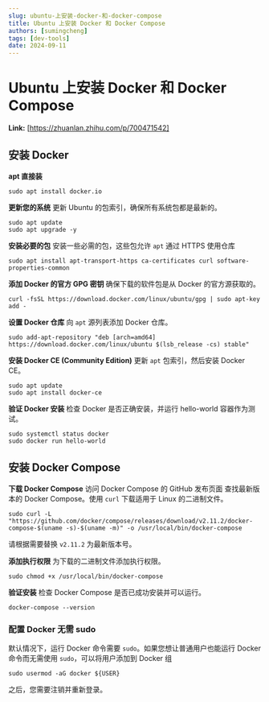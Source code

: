 ```yaml
---
slug: ubuntu-上安装-docker-和-docker-compose
title: Ubuntu 上安装 Docker 和 Docker Compose
authors: [sumingcheng]
tags: [dev-tools]
date: 2024-09-11
---
```


# Ubuntu 上安装 Docker 和 Docker Compose



 **Link:** [https://zhuanlan.zhihu.com/p/700471542]

## 安装 Docker  

**apt 直接装**

```
sudo apt install docker.io
```

**更新您的系统** 更新 Ubuntu 的包索引，确保所有系统包都是最新的。

```
sudo apt update
sudo apt upgrade -y
```

**安装必要的包** 安装一些必需的包，这些包允许 `apt` 通过 HTTPS 使用仓库

```
sudo apt install apt-transport-https ca-certificates curl software-properties-common
```

**添加 Docker 的官方 GPG 密钥** 确保下载的软件包是从 Docker 的官方源获取的。

```
curl -fsSL https://download.docker.com/linux/ubuntu/gpg | sudo apt-key add -
```

**设置 Docker 仓库** 向 `apt` 源列表添加 Docker 仓库。

```
sudo add-apt-repository "deb [arch=amd64] https://download.docker.com/linux/ubuntu $(lsb_release -cs) stable"
```

**安装 Docker CE (Community Edition)** 更新 `apt` 包索引，然后安装 Docker CE。

```
sudo apt update
sudo apt install docker-ce
```

**验证 Docker 安装** 检查 Docker 是否正确安装，并运行 hello-world 容器作为测试。

```
sudo systemctl status docker
sudo docker run hello-world
```
## 安装 Docker Compose  

**下载 Docker Compose** 访问 Docker Compose 的 GitHub 发布页面 查找最新版本的 Docker Compose。使用 `curl` 下载适用于 Linux 的二进制文件。

```
sudo curl -L "https://github.com/docker/compose/releases/download/v2.11.2/docker-compose-$(uname -s)-$(uname -m)" -o /usr/local/bin/docker-compose
```

请根据需要替换 `v2.11.2` 为最新版本号。

**添加执行权限** 为下载的二进制文件添加执行权限。

```
sudo chmod +x /usr/local/bin/docker-compose
```

**验证安装** 检查 Docker Compose 是否已成功安装并可以运行。

```
docker-compose --version
```
### 配置 Docker 无需 sudo  

默认情况下，运行 Docker 命令需要 `sudo`。如果您想让普通用户也能运行 Docker 命令而无需使用 `sudo`，可以将用户添加到 Docker 组

```
sudo usermod -aG docker ${USER}
```

之后，您需要注销并重新登录。